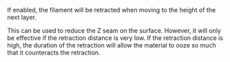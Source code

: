 If enabled, the filament will be retracted when moving to the height of the next layer.

This can be used to reduce the Z seam on the surface. However, it will only be effective if the retraction distance is very low. If the retraction distance is high, the duration of the retraction will allow the material to ooze so much that it counteracts the retraction.